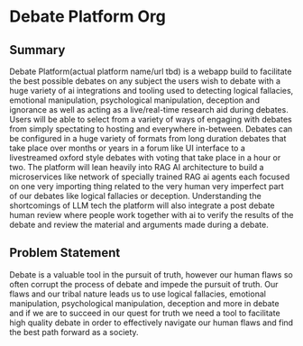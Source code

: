 # Debate Platform Org

## Summary
Debate Platform(actual platform name/url tbd) is a webapp build to facilitate the best possible debates on any subject the users wish to debate with a huge variety of ai integrations and tooling used to detecting logical fallacies, emotional manipulation, psychological manipulation, deception and ignorance as well as acting as a live/real-time research aid during debates.  Users will be able to select from a variety of ways of engaging with debates from simply spectating to hosting and everywhere in-between. Debates can be configured in a huge variety of formats from long duration debates that take place over months or years in a forum like UI interface to a livestreamed oxford style debates with voting that take place in a hour or two.  The platform will lean heavily into RAG AI architecture to build a microservices like network of specially trained RAG ai agents each focused on one very importing thing related to the very human very imperfect part of our debates like logical fallacies or deception.  Understanding the shortcomings of LLM tech the platform will also integrate a post debate human review where people work together with ai to verify the results of the debate and review the material and arguments made during a debate.

## Problem Statement
Debate is a valuable tool in the pursuit of truth, however our human flaws so often corrupt the process of debate and impede the pursuit of truth.  Our flaws and our tribal nature leads us to use logical fallacies, emotional manipulation, psychological manipulation, deception and more in debate and if we are to succeed in our quest for truth we need a tool to facilitate high quality debate in order to effectively navigate our human flaws and find the best path forward as a society.

<!--

**Here are some ideas to get you started:**

🙋‍♀️ A short introduction - what is your organization all about?
🌈 Contribution guidelines - how can the community get involved?
👩‍💻 Useful resources - where can the community find your docs? Is there anything else the community should know?
🍿 Fun facts - what does your team eat for breakfast?
🧙 Remember, you can do mighty things with the power of [Markdown](https://docs.github.com/github/writing-on-github/getting-started-with-writing-and-formatting-on-github/basic-writing-and-formatting-syntax)
-->
